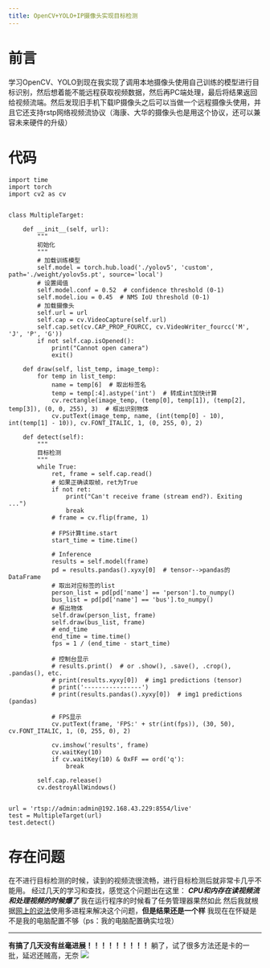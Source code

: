 ```yaml
---
title: OpenCV+YOLO+IP摄像头实现目标检测
---
```

# 前言
<!--more-->
学习OpenCV、YOLO到现在我实现了调用本地摄像头使用自己训练的模型进行目标识别，然后想着能不能远程获取视频数据，然后再PC端处理，最后将结果返回给视频流端。然后发现旧手机下载IP摄像头之后可以当做一个远程摄像头使用，并且它还支持rstp网络视频流协议（海康、大华的摄像头也是用这个协议，还可以兼容未来硬件的升级）

# 代码
```
import time
import torch
import cv2 as cv


class MultipleTarget:

    def __init__(self, url):
        """
        初始化
        """
        # 加载训练模型
        self.model = torch.hub.load('./yolov5', 'custom', path='./weight/yolov5s.pt', source='local')
        # 设置阈值
        self.model.conf = 0.52  # confidence threshold (0-1)
        self.model.iou = 0.45  # NMS IoU threshold (0-1)
        # 加载摄像头
        self.url = url
        self.cap = cv.VideoCapture(self.url)
        self.cap.set(cv.CAP_PROP_FOURCC, cv.VideoWriter_fourcc('M', 'J', 'P', 'G'))
        if not self.cap.isOpened():
            print("Cannot open camera")
            exit()

    def draw(self, list_temp, image_temp):
        for temp in list_temp:
            name = temp[6]  # 取出标签名
            temp = temp[:4].astype('int')  # 转成int加快计算
            cv.rectangle(image_temp, (temp[0], temp[1]), (temp[2], temp[3]), (0, 0, 255), 3)  # 框出识别物体
            cv.putText(image_temp, name, (int(temp[0] - 10), int(temp[1] - 10)), cv.FONT_ITALIC, 1, (0, 255, 0), 2)

    def detect(self):
        """
        目标检测
        """
        while True:
            ret, frame = self.cap.read()
            # 如果正确读取帧，ret为True
            if not ret:
                print("Can't receive frame (stream end?). Exiting ...")
                break
            # frame = cv.flip(frame, 1)

            # FPS计算time.start
            start_time = time.time()

            # Inference
            results = self.model(frame)
            pd = results.pandas().xyxy[0]  # tensor-->pandas的DataFrame
            # 取出对应标签的list
            person_list = pd[pd['name'] == 'person'].to_numpy()
            bus_list = pd[pd['name'] == 'bus'].to_numpy()
            # 框出物体
            self.draw(person_list, frame)
            self.draw(bus_list, frame)
            # end_time
            end_time = time.time()
            fps = 1 / (end_time - start_time)

            # 控制台显示
            # results.print()  # or .show(), .save(), .crop(), .pandas(), etc.
            # print(results.xyxy[0])  # img1 predictions (tensor)
            # print('----------------')
            # print(results.pandas().xyxy[0])  # img1 predictions (pandas)

            # FPS显示
            cv.putText(frame, 'FPS:' + str(int(fps)), (30, 50), cv.FONT_ITALIC, 1, (0, 255, 0), 2)

            cv.imshow('results', frame)
            cv.waitKey(10)
            if cv.waitKey(10) & 0xFF == ord('q'):
                break

        self.cap.release()
        cv.destroyAllWindows()


url = 'rtsp://admin:admin@192.168.43.229:8554/live'
test = MultipleTarget(url)
test.detect()

```
# 存在问题
在不进行目标检测的时候，读到的视频流很流畅，进行目标检测后就非常卡几乎不能用。
经过几天的学习和查找，感觉这个问题出在这里：
***CPU和内存在读视频流和处理视频的时候爆了***
我在运行程序的时候看了任务管理器果然如此
然后我就根据[网上的说法](https://blog.csdn.net/qq_44717317/article/details/116052377)使用多进程来解决这个问题，**但是结果还是一个样**
我现在在怀疑是不是我的电脑配置不够（ps：我的电脑配置确实垃圾）

**************************
**有搞了几天没有丝毫进展！！！！！！！！！**
躺了，试了很多方法还是卡的一批，延迟还贼高，无奈
![](https://img0.baidu.com/it/u=197787017,108575186&fm=253&app=120&size=w931&n=0&f=JPEG&fmt=auto?sec=1656435600&t=bbf109097a3d9bb5c2853fb92e98db43)